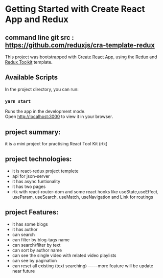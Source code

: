 # Getting Started with Create React App and Redux

## command line git src : https://github.com/reduxjs/cra-template-redux

This project was bootstrapped with [Create React App](https://github.com/facebook/create-react-app), using the [Redux](https://redux.js.org/) and [Redux Toolkit](https://redux-toolkit.js.org/) template.

## Available Scripts

In the project directory, you can run:

### `yarn start`

Runs the app in the development mode.\
Open [http://localhost:3000](http://localhost:3000) to view it in your browser.

## project summary:
 it is a mini project for practising React Tool Kit (rtk) 
## project technologies:
* it is react-redux project templete 
* api for json-server
* it has async funtionality
* it has two pages
* rtk with react-router-dom and some react hooks like useState,useEffect, useParam, useSearch, useMatch, useNavigation and Link for routings
## project Features:
- it has some blogs
- it has author
- can search 
- can filter by blog-tags name 
- can search/filter by text 
- can sort by author name
- can see the single video with related video playlists
- can see by pagination
- can reset all existing (text searching)
-----more feature will be update near future

